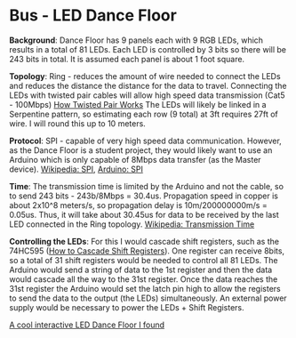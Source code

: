 # Bus - LED Dance Floor

**Background**: Dance Floor has 9 panels each with 9 RGB LEDs, which results in a total of 81 LEDs. Each LED is controlled by 3 bits so there will be 243 bits in total. It is assumed each panel is about 1 foot square.

**Topology**: Ring - reduces the amount of wire needed to connect the LEDs and reduces the distance the distance for the data to travel. Connecting the LEDs with twisted pair cables will allow high speed data transmission (Cat5 - 100Mbps) [How Twisted Pair Works](https://sites.google.com/site/markgurries/home/dcc-general-best-practices/wiring-planing/twisted-pair-wiring/how-twisted-pair-wiring-work) The LEDs will likely be linked in a Serpentine pattern, so estimating each row (9 total) at 3ft requires 27ft of wire. I will round this up to 10 meters.

**Protocol**: SPI - capable of very high speed data communication. However, as the Dance Floor is a student project, they would likely want to use an Arduino which is only capable of 8Mbps data transfer (as the Master device). [Wikipedia: SPI](https://en.wikipedia.org/wiki/Serial_Peripheral_Interface#Data_transmission), [Arduino: SPI](https://www.arduino.cc/en/reference/SPI)

**Time**: The transmission time is limited by the Arduino and not the cable, so to send 243 bits - 243b/8Mbps = 30.4us. Propagation speed in copper is about 2x10^8 meters/s, so propagation delay is 10m/200000000m/s = 0.05us. Thus, it will take about 30.45us for data to be received by the last LED connected in the Ring topology. [Wikipedia: Transmission Time](https://en.wikipedia.org/wiki/Transmission_time)

**Controlling the LEDs**: For this I would cascade shift registers, such as the 74HC595 ([How to Cascade Shift Registers](http://www.learningaboutelectronics.com/Articles/Cascade-shift-registers.php)). One register can receive 8bits, so a total of 31 shift registers would be needed to control all 81 LEDs. The Arduino would send a string of data to the 1st register and then the data would cascade all the way to the 31st register. Once the data reaches the 31st register the Arduino would set the latch pin high to allow the registers to send the data to the output (the LEDs) simultaneously. An external power supply would be necessary to power the LEDs + Shift Registers.

[A cool interactive LED Dance Floor I found](https://hackaday.com/2017/03/24/daunting-interactive-led-dancefloor-build-is-huge-win/)
